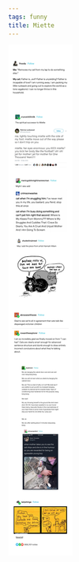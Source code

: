 ```yaml
---
tags: funny
title: Miette
---
```


![Miette-all.jpg](https://raw.githubusercontent.com/muneer78/muneer78.github.io/master/images/Miette-all.jpg)
